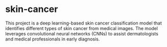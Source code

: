# skin-cancer
This project is a deep learning-based skin cancer classification model that identifies different types of skin cancer from medical images. The model leverages convolutional neural networks (CNNs) to assist dermatologists and medical professionals in early diagnosis.
